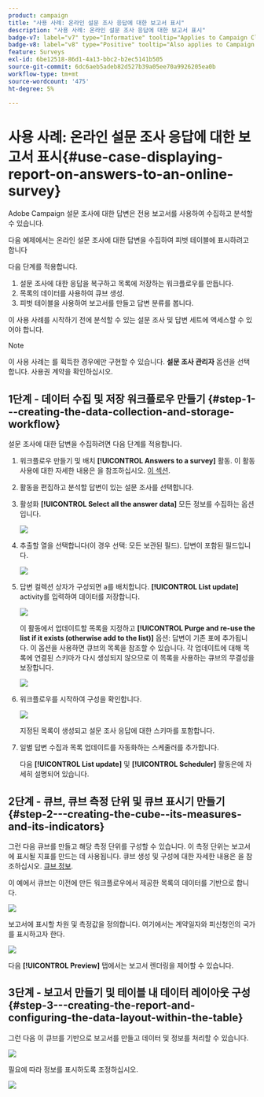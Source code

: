 ```yaml
---
product: campaign
title: "사용 사례: 온라인 설문 조사 응답에 대한 보고서 표시"
description: "사용 사례: 온라인 설문 조사 응답에 대한 보고서 표시"
badge-v7: label="v7" type="Informative" tooltip="Applies to Campaign Classic v7"
badge-v8: label="v8" type="Positive" tooltip="Also applies to Campaign v8"
feature: Surveys
exl-id: 6be12518-86d1-4a13-bbc2-b2ec5141b505
source-git-commit: 6dc6aeb5adeb82d527b39a05ee70a9926205ea0b
workflow-type: tm+mt
source-wordcount: '475'
ht-degree: 5%

---
```


# 사용 사례: 온라인 설문 조사 응답에 대한 보고서 표시{#use-case-displaying-report-on-answers-to-an-online-survey}



Adobe Campaign 설문 조사에 대한 답변은 전용 보고서를 사용하여 수집하고 분석할 수 있습니다.

다음 예제에서는 온라인 설문 조사에 대한 답변을 수집하여 피벗 테이블에 표시하려고 합니다

다음 단계를 적용합니다.

1. 설문 조사에 대한 응답을 복구하고 목록에 저장하는 워크플로우를 만듭니다.
1. 목록의 데이터를 사용하여 큐브 생성.
1. 피벗 테이블을 사용하여 보고서를 만들고 답변 분류를 봅니다.

이 사용 사례를 시작하기 전에 분석할 수 있는 설문 조사 및 답변 세트에 액세스할 수 있어야 합니다.

>[!NOTE]
>
>이 사용 사례는 를 획득한 경우에만 구현할 수 있습니다. **설문 조사 관리자** 옵션을 선택합니다. 사용권 계약을 확인하십시오.

## 1단계 - 데이터 수집 및 저장 워크플로우 만들기 {#step-1---creating-the-data-collection-and-storage-workflow}

설문 조사에 대한 답변을 수집하려면 다음 단계를 적용합니다.

1. 워크플로우 만들기 및 배치 **[!UICONTROL Answers to a survey]** 활동. 이 활동 사용에 대한 자세한 내용은 을 참조하십시오. [이 섹션](../../surveys/using/publish--track-and-use-collected-data.md#using-the-collected-data).
1. 활동을 편집하고 분석할 답변이 있는 설문 조사를 선택합니다.
1. 활성화 **[!UICONTROL Select all the answer data]** 모든 정보를 수집하는 옵션입니다.

   ![](assets/reporting_usecase_1_01.png)

1. 추출할 열을 선택합니다(이 경우 선택: 모든 보관된 필드). 답변이 포함된 필드입니다.

   ![](assets/reporting_usecase_1_02.png)

1. 답변 컬렉션 상자가 구성되면 a를 배치합니다. **[!UICONTROL List update]** activity를 입력하여 데이터를 저장합니다.

   ![](assets/reporting_usecase_1_04.png)

   이 활동에서 업데이트할 목록을 지정하고 **[!UICONTROL Purge and re-use the list if it exists (otherwise add to the list)]** 옵션: 답변이 기존 표에 추가됩니다. 이 옵션을 사용하면 큐브의 목록을 참조할 수 있습니다. 각 업데이트에 대해 목록에 연결된 스키마가 다시 생성되지 않으므로 이 목록을 사용하는 큐브의 무결성을 보장합니다.

   ![](assets/reporting_usecase_1_03.png)

1. 워크플로우를 시작하여 구성을 확인합니다.

   ![](assets/reporting_usecase_1_05.png)

   지정된 목록이 생성되고 설문 조사 응답에 대한 스키마를 포함합니다.

1. 일별 답변 수집과 목록 업데이트를 자동화하는 스케줄러를 추가합니다.

   다음 **[!UICONTROL List update]** 및 **[!UICONTROL Scheduler]** 활동은에 자세히 설명되어 있습니다.

## 2단계 - 큐브, 큐브 측정 단위 및 큐브 표시기 만들기 {#step-2---creating-the-cube--its-measures-and-its-indicators}

그런 다음 큐브를 만들고 해당 측정 단위를 구성할 수 있습니다. 이 측정 단위는 보고서에 표시될 지표를 만드는 데 사용됩니다. 큐브 생성 및 구성에 대한 자세한 내용은 을 참조하십시오. [큐브 정보](../../reporting/using/ac-cubes.md).

이 예에서 큐브는 이전에 만든 워크플로우에서 제공한 목록의 데이터를 기반으로 합니다.

![](assets/reporting_usecase_2_01.png)

보고서에 표시할 차원 및 측정값을 정의합니다. 여기에서는 계약일자와 피신청인의 국가를 표시하고자 한다.

![](assets/reporting_usecase_2_02.png)

다음 **[!UICONTROL Preview]** 탭에서는 보고서 렌더링을 제어할 수 있습니다.

## 3단계 - 보고서 만들기 및 테이블 내 데이터 레이아웃 구성 {#step-3---creating-the-report-and-configuring-the-data-layout-within-the-table}

그런 다음 이 큐브를 기반으로 보고서를 만들고 데이터 및 정보를 처리할 수 있습니다.

![](assets/reporting_usecase_3_01.png)

필요에 따라 정보를 표시하도록 조정하십시오.

![](assets/reporting_usecase_3_02.png)
